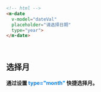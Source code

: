 <br/>

```html
<!-- html -->
<m-date
  v-model="dateVal"
  placeholder="请选择日期"
  type="year">
</m-date>
```
<br/>

## 选择月
#### 通过设置 <font color=#0e80eb>**type="month"**</font> 快捷选择月。